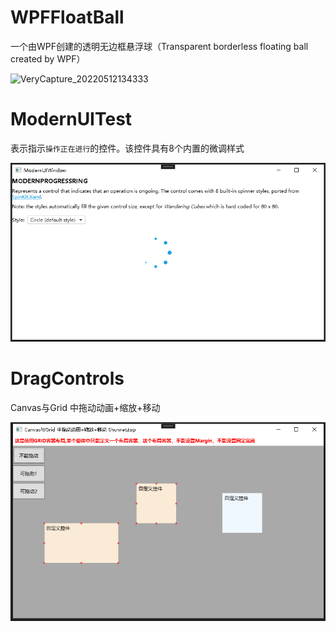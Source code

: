 # WPFFloatBall
一个由WPF创建的透明无边框悬浮球（Transparent borderless floating ball created by WPF）

![VeryCapture_20220512134333](https://user-images.githubusercontent.com/31178959/168000148-8bf5802d-617c-4c14-8794-66a148ec61c4.gif)

# ModernUITest
表示指示`操作正在进行`的控件。该控件具有8个内置的微调样式

![image-20240627141545068](assets\ModrenUITest.png)

# DragControls
Canvas与Grid 中拖动动画+缩放+移动

![image-20240627141420912](assets\DragControls.png)
